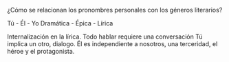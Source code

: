 ¿Cómo se relacionan los pronombres personales con los géneros literarios?

Tú - Él - Yo
Dramática - Épica - Lírica

Internalización en la lírica.
Todo hablar requiere una conversación
Tú implica un otro, dialogo.
Él es independiente a nosotros, una terceridad, el héroe y el protagonista.
